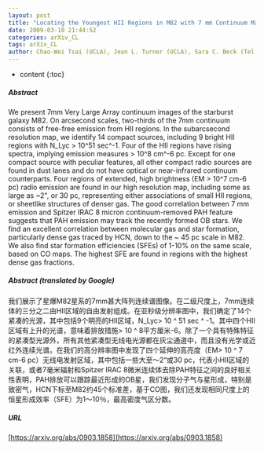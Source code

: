 ```yaml
---
layout: post
title: "Locating the Youngest HII Regions in M82 with 7 mm Continuum Maps"
date: 2009-03-10 21:44:52
categories: arXiv_CL
tags: arXiv_CL
author: Chao-Wei Tsai (UCLA), Jean L. Turner (UCLA), Sara C. Beck (Tel Aviv), David S. Meier (NMT and NRAO), Paul T. P. Ho (ASIAA and CfA)
---
```


* content
{:toc}

##### Abstract
We present 7mm Very Large Array continuum images of the starburst galaxy M82. On arcsecond scales, two-thirds of the 7mm continuum consists of free-free emission from HII regions. In the subarcsecond resolution map, we identify 14 compact sources, including 9 bright HII regions with N_Lyc > 10^51 sec^-1. Four of the HII regions have rising spectra, implying emission measures > 10^8 cm^-6 pc. Except for one compact source with peculiar features, all other compact radio sources are found in dust lanes and do not have optical or near-infrared continuum counterparts. Four regions of extended, high brightness (EM > 10^7 cm-6 pc) radio emission are found in our high resolution map, including some as large as ~2", or 30 pc, representing either associations of small HII regions, or sheetlike structures of denser gas. The good correlation between 7 mm emission and Spitzer IRAC 8 micron continuum-removed PAH feature suggests that PAH emission may track the recently formed OB stars. We find an excellent correlation between molecular gas and star formation, particularly dense gas traced by HCN, down to the ~ 45 pc scale in M82. We also find star formation efficiencies (SFEs) of 1-10% on the same scale, based on CO maps. The highest SFE are found in regions with the highest dense gas fractions.

##### Abstract (translated by Google)
我们展示了星爆M82星系的7mm甚大阵列连续谱图像。在二级尺度上，7mm连续体的三分之二由HII区域的自由发射组成。在亚秒级分辨率图中，我们确定了14个紧凑的光源，其中包括9个明亮的HII区域，N_Lyc> 10 ^ 51 sec ^ -1。其中四个HII区域有上升的光谱，意味着排放措施> 10 ^ 8平方厘米-6。除了一个具有特殊特征的紧凑型光源外，所有其他紧凑型无线电光源都在灰尘通道中，而且没有光学或近红外连续光谱。在我们的高分辨率图中发现了四个延伸的高亮度（EM> 10 ^ 7 cm-6 pc）无线电发射区域，其中包括一些大至〜2“或30 pc，代表小HII区域的关联，或者7毫米辐射和Spitzer IRAC 8微米连续体去除PAH特征之间的良好相关性表明，PAH排放可以跟踪最近形成的OB星，我们发现分子气与星形成，特别是致密气，HCN下标至M82约45个标准差，基于CO图，我们还发现相同尺度上的恒星形成效率（SFE）为1〜10％，最高密度气区分数。

##### URL
[https://arxiv.org/abs/0903.1858](https://arxiv.org/abs/0903.1858)

